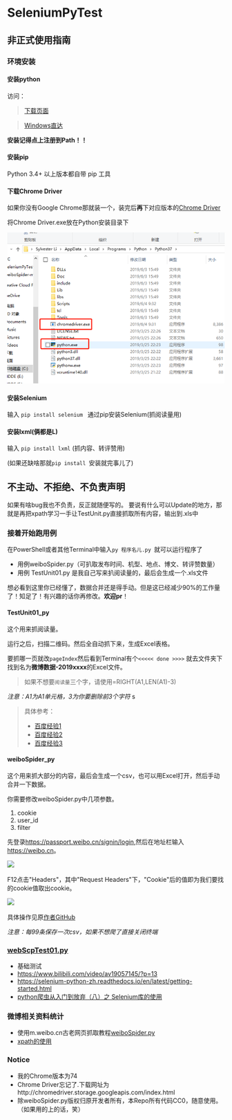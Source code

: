 # SeleniumPyTest

## 非正式使用指南

### 环境安装

#### 安装python

访问：

> [下载页面](https://www.python.org/downloads)

> [Windows直达](https://www.python.org/downloads/windows/)

**安装记得点上注册到Path！！**

#### 安装pip

Python 3.4+ 以上版本都自带 pip 工具

#### 下载Chrome Driver

如果你没有Google Chrome那就装一个，装完后**再**下对应版本的[Chrome Driver](https://npm.taobao.org/mirrors/chromedriver/)

将Chrome Driver.exe放在Python安装目录下

![NoteImage](./NoteImage/1.png)

#### 安装Selenium

输入 ```pip install selenium ``` 通过pip安装Selenium(抓阅读量用)

#### 安装lxml(俩都是L)

输入 ``` pip install lxml ``` (抓内容、转评赞用)

(如果还缺啥那就```pip install ```安装就完事儿了)

## 不主动、不拒绝、不负责声明

如果有啥bug我也不负责，反正就随便写的。
要说有什么可以Update的地方，那就是再把xpath学习一手让TestUnit.py直接抓取所有内容，输出到.xls中

### 接着开始跑用例

在PowerShell或者其他Terminal中输入```py 程序名儿.py ```就可以运行程序了

- 用例weiboSpider.py（可扒取发布时间、机型、地点、博文、转评赞数量）
- 用例 TestUnit01.py 是我自己写来扒阅读量的，最后会生成一个.xls文件

想必看到这里你已经懂了，数据合并还是得手动。但是这已经减少90%的工作量了！知足了！有兴趣的话你再修改。**欢迎pr**！

#### TestUnit01_py

这个用来抓阅读量。

运行之后，扫描二维码。然后全自动抓下来，生成Excel表格。

要抓哪一页就改```pageIndex```然后看到Terminal有个``` <<<<< done >>>> ``` 就去文件夹下找到名为**微博数据-2019xxxx**的Excel文件。

> 如果不想要``` 阅读量 ```三个字，请使用=RIGHT(A1,LEN(A1)-3)

*注意：A1为A1单元格，3为你要删除前3个字符*
s
> 具体参考：
> * [百度经验1](https://zhidao.baidu.com/question/1958970110213396180.html)
> * [百度经验2](https://baijiahao.baidu.com/s?id=1619256193144309159)
> * [百度经验3](https://jingyan.baidu.com/article/0eb457e5c5a99603f0a90510.html)

#### weiboSpider_py

这个用来抓大部分的内容，最后会生成一个csv，也可以用Excel打开，然后手动合并一下数据。

你需要修改weiboSpider.py中几项参数。

1. cookie
2. user_id
3. filter

先登录<https://passport.weibo.cn/signin/login>,然后在地址栏输入<https://weibo.cn>。

![](https://picture.cognize.me/cognize/github/weibospider/cookie2.png)

F12点击"Headers"，其中"Request Headers"下，"Cookie"后的值即为我们要找的cookie值取出cookie。

![](https://picture.cognize.me/cognize/github/weibospider/cookie3.png)

具体操作见原[作者GitHub](https://github.com/dataabc/weibospider)

*注意：每99条保存一次csv，如果不想爬了直接关闭终端*

### [webScpTest01.py](https://github.com/SylvesterLi/SeleniumPyTest)
*  基础测试
*  https://www.bilibili.com/video/av19057145/?p=13
*  https://selenium-python-zh.readthedocs.io/en/latest/getting-started.html
*  [python爬虫从入门到放弃（八）之 Selenium库的使用](https://www.cnblogs.com/zhaof/p/6953241.html)

### 微博相关资料统计
- 使用m.weibo.cn古老网页抓取教程[weiboSpider.py](https://github.com/dataabc/weiboSpider/blob/master/weiboSpider.py)
- [xpath的使用](https://www.cnblogs.com/lei0213/p/7506130.html)

###  Notice
-  我的Chrome版本为74
-  Chrome Driver忘记了.下载网址为http://chromedriver.storage.googleapis.com/index.html
- 除weiboSpider.py版权归原开发者所有，本Repo所有代码CC0，随意使用。（如果用的上的话，笑）
